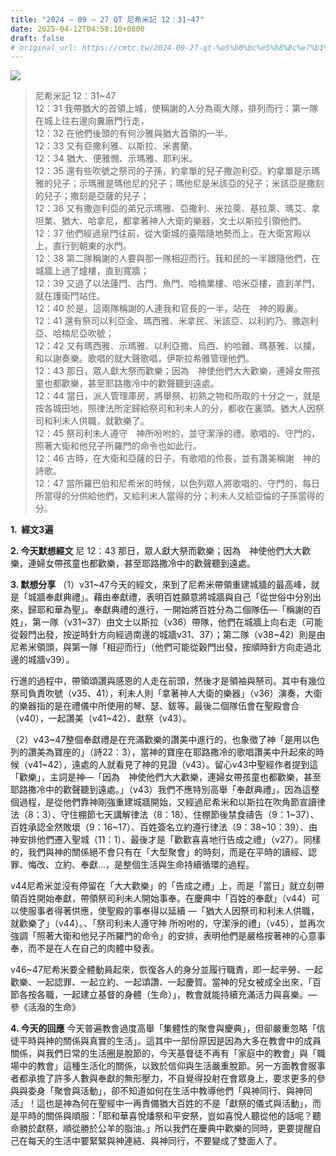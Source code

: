 ```yaml
---
title: "2024 – 09 – 27 QT 尼希米記 12：31~47"
date: 2025-04-12T04:58:10+0800
draft: false
# original_url: https://cmtc.tw/2024-09-27-qt-%e5%b0%bc%e5%b8%8c%e7%b1%b3%e8%a8%98-12%ef%bc%9a3147
---
```


![](/images/qt.jpg)
> 尼希米記 12：31\~47  
> 12：31 我帶猶大的首領上城，使稱謝的人分為兩大隊，排列而行：第一隊在城上往右邊向糞廠門行走，  
> 12：32 在他們後頭的有何沙雅與猶大首領的一半，  
> 12：33 又有亞撒利雅、以斯拉、米書蘭、  
> 12：34 猶大、便雅憫、示瑪雅、耶利米。  
> 12：35 還有些吹號之祭司的子孫，約拿單的兒子撒迦利亞。約拿單是示瑪雅的兒子；示瑪雅是瑪他尼的兒子；瑪他尼是米該亞的兒子；米該亞是撒刻的兒子；撒刻是亞薩的兒子；  
> 12：36 又有撒迦利亞的弟兄示瑪雅、亞撒利、米拉萊、基拉萊、瑪艾、拿坦業、猶大、哈拿尼，都拿著神人大衛的樂器，文士以斯拉引領他們。  
> 12：37 他們經過泉門往前，從大衛城的臺階隨地勢而上，在大衛宮殿以上，直行到朝東的水門。  
> 12：38 第二隊稱謝的人要與那一隊相迎而行。我和民的一半跟隨他們，在城牆上過了爐樓，直到寬牆；  
> 12：39 又過了以法蓮門、古門、魚門、哈楠業樓、哈米亞樓，直到羊門，就在護衛門站住。  
> 12：40 於是，這兩隊稱謝的人連我和官長的一半，站在　神的殿裏。  
> 12：41 還有祭司以利亞金、瑪西雅、米拿民、米該亞、以利約乃、撒迦利亞、哈楠尼亞吹號；  
> 12：42 又有瑪西雅、示瑪雅、以利亞撒、烏西、約哈難、瑪基雅、以攔，和以謝奏樂。歌唱的就大聲歌唱，伊斯拉希雅管理他們。  
> 12：43 那日，眾人獻大祭而歡樂；因為　神使他們大大歡樂，連婦女帶孩童也都歡樂，甚至耶路撒冷中的歡聲聽到遠處。  
> 12：44 當日，派人管理庫房，將舉祭、初熟之物和所取的十分之一，就是按各城田地，照律法所定歸給祭司和利未人的分，都收在裏頭。猶大人因祭司和利未人供職，就歡樂了。  
> 12：45 祭司利未人遵守　神所吩咐的，並守潔淨的禮。歌唱的、守門的，照著大衛和他兒子所羅門的命令也如此行。  
> 12：46 古時，在大衛和亞薩的日子，有歌唱的伶長，並有讚美稱謝　神的詩歌。  
> 12：47 當所羅巴伯和尼希米的時候，以色列眾人將歌唱的、守門的，每日所當得的分供給他們，又給利未人當得的分；利未人又給亞倫的子孫當得的分。

**1.  經文3遍**

**2. 今天默想經文**
尼 12：43 那日，眾人獻大祭而歡樂；因為　神使他們大大歡樂，連婦女帶孩童也都歡樂，甚至耶路撒冷中的歡聲聽到遠處。

**3. 默想分享**
（1）v31\~47今天的經文，來到了尼希米帶領重建城牆的最高峰，就是「城牆奉獻典禮」。藉由奉獻禮，表明百姓願意將城牆與自己「從世俗中分別出來，歸耶和華為聖」。奉獻典禮的進行，一開始將百姓分為二個隊伍—「稱謝的百姓」，第一隊（v31\~37）由文士以斯拉（v36）帶隊，他們在城牆上向右走（可能從穀門出發，按逆時針方向經過南邊的城牆v31、37）；第二隊（v38\~42）則是由尼希米領頭，與第一隊「相迎而行」（他們可能從穀門出發，按順時針方向走過北邊的城牆v39）。

行進的過程中，帶領頌讚與感恩的人走在前頭，然後才是領袖與祭司。其中有幾位祭司負責吹號（v35、41），利未人則「拿著神人大衛的樂器」（v36）演奏，大衛的樂器指的是在禮儀中所使用的琴、瑟、鈸等。最後二個隊伍會在聖殿會合（v40），一起讚美（v41\~42）、獻祭（v43）。

（2）v43\~47整個奉獻禮是在充滿歡樂的讚美中進行的，也象徵了神「是用以色列的讚美為寶座的」（詩22：3），當神的寶座在耶路撒冷的歌唱讚美中升起來的時候（v41\~42），遠處的人就看見了神的見證（v43）。留心v43中聖經作者提到這「歡樂」，主詞是神—「因為　神使他們大大歡樂，連婦女帶孩童也都歡樂，甚至耶路撒冷中的歡聲聽到遠處。」（v43）我們不應特別高舉「奉獻典禮」，因為這整個過程，是從他們靠神剛強重建城牆開始，又經過尼希米和以斯拉在吹角節宣讀律法（8：3）、守住棚節七天講解律法（8：18）、住棚節後禁食禱告（9：1\~37）、百姓承認全然敗壞（9：16\~17）、百姓簽名立約遵行律法（9：38\~10：39）、由神安排他們遷入聖城（11：1）、最後才是「歡歡喜喜地行告成之禮」（v27）。同樣的，我們與神的關係絕不會只有在「大型聚會」的時刻，而是在平時的讀經、認罪、悔改、立約、奉獻…，是整個生活與生命持續循環的過程。

v44尼希米並沒有停留在「大大歡樂」的「告成之禮」上，而是「當日」就立刻帶領百姓開始奉獻，帶領祭司利未人開始事奉。在慶典中「百姓的奉獻」（v44）可以使服事者得著供應，使聖殿的事奉得以延續 —「猶大人因祭司和利未人供職，就歡樂了」（v44）。、「祭司利未人遵守神 所吩咐的，守潔淨的禮」（v45），並再次強調「照著大衛和他兒子所羅門的命令」的安排，表明他們是嚴格按著神的心意事奉，而不是在人在自己的肉體中發表。

v46\~47尼希米要全體動員起來，恢復各人的身分並履行職責，即一起辛勞、一起歡樂、一起認罪、一起立約、一起頌讚、一起慶賀。當神的兒女被成全出來，「百節各按各職，一起建立基督的身體（生命）」，教會就能持續充滿活力與喜樂。— 參《活潑的生命》

**4. 今天的回應**
今天普遍教會過度高舉「集體性的聚會與慶典」，但卻嚴重忽略「信徒平時與神的關係與真實的生活」。這其中一部份原因是因為大多在教會中的成員關係，與我們日常的生活圈是脫節的，今天基督徒不再有「家庭中的教會」與「職場中的教會」這種生活化的關係，以致於信仰與生活嚴重脫節。另一方面教會服事者都承擔了許多人數與奉獻的無形壓力，不自覺得投射在會眾身上，要求更多的參與與委身「聚會與活動」，卻不知道如何在生活中教導他們「與神同行、與神同活」！這也是神為何在聖經中一再責備猶大百姓的不是「獻祭的儀式與活動」，而是平時的關係與順服：「耶和華喜悅燔祭和平安祭，豈如喜悅人聽從他的話呢？聽命勝於獻祭，順從勝於公羊的脂油。」所以我們在慶典中歡樂的同時，更要提醒自己在每天的生活中要緊緊與神連結、與神同行，不要變成了雙面人了。
